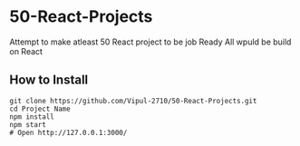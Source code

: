 # 50-React-Projects
Attempt to make atleast 50 React project to be job Ready
All wpuld be build on React 

## How to Install

```
git clone https://github.com/Vipul-2710/50-React-Projects.git
cd Project Name
npm install
npm start
# Open http://127.0.0.1:3000/
```
